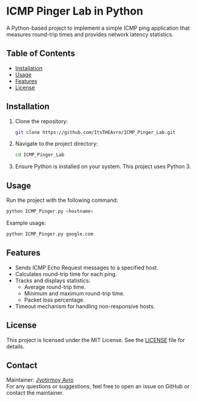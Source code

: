 # ICMP Pinger Lab in Python

A Python-based project to implement a simple ICMP ping application that measures round-trip times and provides network latency statistics.

## Table of Contents

- [Installation](#installation)
- [Usage](#usage)
- [Features](#features)
- [License](#license)

## Installation

1. Clone the repository:
   ```bash
   git clone https://github.com/ItsTHEAvro/ICMP_Pinger_Lab.git
   ```
2. Navigate to the project directory:
   ```bash
   cd ICMP_Pinger_Lab
   ```
3. Ensure Python is installed on your system. This project uses Python 3.

## Usage

Run the project with the following command:

```bash
python ICMP_Pinger.py <hostname>
```

Example usage:

```bash
python ICMP_Pinger.py google.com
```

## Features

- Sends ICMP Echo Request messages to a specified host.
- Calculates round-trip time for each ping.
- Tracks and displays statistics:
  - Average round-trip time.
  - Minimum and maximum round-trip time.
  - Packet loss percentage.
- Timeout mechanism for handling non-responsive hosts.

## License

This project is licensed under the MIT License. See the [LICENSE](LICENSE) file for details.

## Contact

Maintainer: [Jyotirmoy Avro](https://github.com/ItsTHEAvro)  
For any questions or suggestions, feel free to open an issue on GitHub or contact the maintainer.
